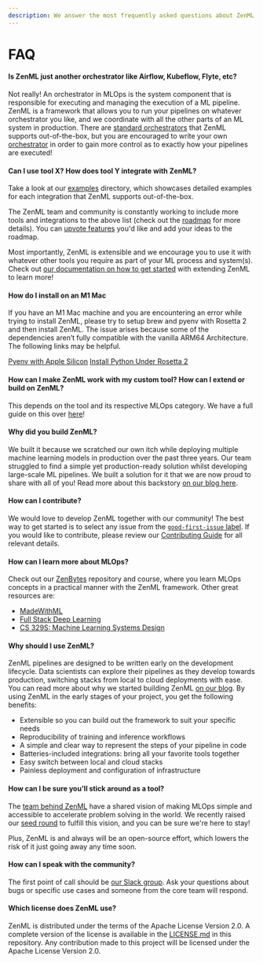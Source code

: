 ```yaml
---
description: We answer the most frequently asked questions about ZenML here.
---
```


# FAQ

#### Is ZenML just another orchestrator like Airflow, Kubeflow, Flyte, etc?

Not really! An orchestrator in MLOps is the system component that is responsible
for executing and managing the execution of a ML pipeline. ZenML is a framework
that allows you to run your pipelines on whatever orchestrator you like, and we
coordinate with all the other parts of an ML system in production. There are
[standard orchestrators](../extending-zenml/orchestrator.md) that ZenML supports
out-of-the-box, but you are encouraged to write your own
[orchestrator](../extending-zenml/orchestrator.md) in order to gain more control
as to exactly how your pipelines are executed!

#### Can I use tool X? How does tool Y integrate with ZenML?

Take a look at our
[examples](https://github.com/zenml-io/zenml/tree/main/examples) directory,
which showcases detailed examples for each integration that ZenML supports
out-of-the-box.

The ZenML team and community is constantly working to include more tools and
integrations to the above list (check out the
[roadmap](https://zenml.io/roadmap) for more details). You can [upvote
features](https://zenml.io/discussion) you'd like and add your ideas to the
roadmap. 

Most importantly, ZenML is extensible and we encourage you to use it with
whatever other tools you require as part of your ML process and system(s). Check
out [our documentation on how to get started](../extending-zenml/getting-started.md) with extending ZenML to
learn more!

#### How do I install on an M1 Mac

If you have an M1 Mac machine and you are encountering an error while trying to
install ZenML, please try to setup brew and pyenv with Rosetta 2 and then 
install ZenML. The issue arises because some of the dependencies aren’t fully
compatible with the vanilla ARM64 Architecture. The following links may be 
helpful.

[Pyenv with Apple Silicon](http://sixty-north.com/blog/pyenv-apple-silicon.html)
[Install Python Under Rosetta 2](https://medium.com/thinknum/how-to-install-python-under-rosetta-2-f98c0865e012)


#### How can I make ZenML work with my custom tool? How can I extend or build on ZenML?

This depends on the tool and its respective MLOps category. We have a full guide
on this over [here](../advanced-guide/stacks-components-flavors.md)!

#### Why did you build ZenML?

We built it because we scratched our own itch while deploying multiple machine
learning models in production over the past three years. Our team struggled to
find a simple yet production-ready solution whilst developing large-scale ML
pipelines. We built a solution for it that we are now proud to share with all of
you! Read more about this backstory [on our blog
here](https://blog.zenml.io/why-zenml/).

#### How can I contribute?

We would love to develop ZenML together with our community! The best way to get
started is to select any issue from the [`good-first-issue`
label](https://github.com/zenml-io/zenml/labels/good%20first%20issue). If you
would like to contribute, please review our [Contributing
Guide](https://github.com/zenml-io/zenml/blob/main/CONTRIBUTING.md) for all
relevant details.

#### How can I learn more about MLOps?

Check out our [ZenBytes](https://github.com/zenml-io/zenbytes) repository and
course, where you learn MLOps concepts in a practical manner with the ZenML
framework. Other great resources are:

* [MadeWithML](https://madewithml.com/)
* [Full Stack Deep Learning](https://fullstackdeeplearning.com/)
* [CS 329S: Machine Learning Systems Design](https://stanford-cs329s.github.io/)

#### Why should I use ZenML?

ZenML pipelines are designed to be written early on the development lifecycle.
Data scientists can explore their pipelines as they develop towards production,
switching stacks from local to cloud deployments with ease. You can read more
about why we started building ZenML [on our blog](https://blog.zenml.io/). By
using ZenML in the early stages of your project, you get the following benefits:

* Extensible so you can build out the framework to suit your specific needs
* Reproducibility of training and inference workflows
* A simple and clear way to represent the steps of your pipeline in code
* Batteries-included integrations: bring all your favorite tools together
* Easy switch between local and cloud stacks
* Painless deployment and configuration of infrastructure

#### How can I be sure you'll stick around as a tool?

The [team behind ZenML](https://zenml.io/team) have a shared vision of making
MLOps simple and accessible to accelerate problem solving in the world. We
recently raised our [seed
round](https://venturebeat.com/2021/12/14/open-source-mlops-framework-zenml-raises-2-7m/)
to fulfill this vision, and you can be sure we're here to stay!

Plus, ZenML is and always will be an open-source effort, which lowers the risk
of it just going away any time soon.

#### How can I speak with the community?

The first point of call should be [our Slack
group](https://zenml.io/slack-invite/). Ask your questions about bugs or
specific use cases and someone from the core team will respond.

#### Which license does ZenML use?

ZenML is distributed under the terms of the Apache License Version 2.0. A
complete version of the license is available in the
[LICENSE.md](https://github.com/zenml-io/zenml/blob/main/LICENSE) in this
repository. Any contribution made to this project will be licensed under the
Apache License Version 2.0.
